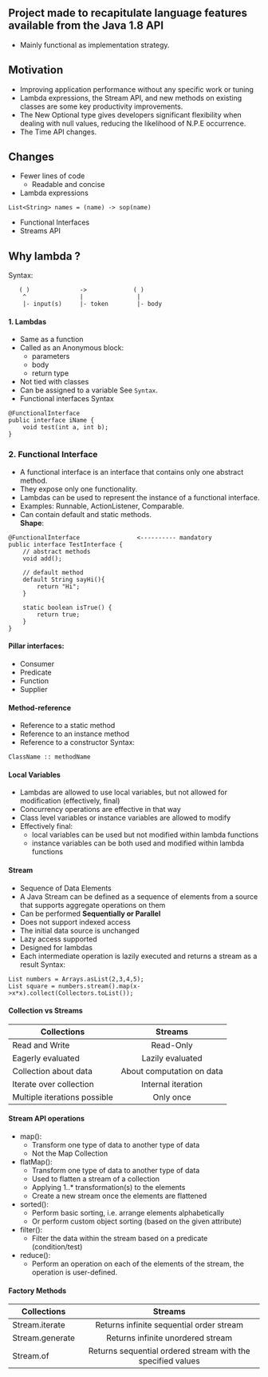 ## Project made to recapitulate language features available from the Java 1.8 API
- Mainly functional as implementation strategy.
## Motivation
- Improving application performance without any specific work or tuning
- Lambda expressions, the Stream API, and new methods on existing classes are some key productivity improvements.
- The New Optional type gives developers significant flexibility when dealing with null values, reducing the likelihood of N.P.E occurrence.
- The Time API changes.
## Changes
- Fewer lines of code
    - Readable and concise
- Lambda expressions
```
List<String> names = (name) -> sop(name)
```
- Functional Interfaces
- Streams API
## Why lambda ?
Syntax:
```
   ( )              ->             ( )
    ^               |               |
    |- input(s)     |- token        |- body
```

#### 1. Lambdas
- Same as a function
- Called as an Anonymous block:
  - parameters
  - body
  - return type
- Not tied with classes
- Can be assigned to a variable
See `Syntax`.
- Functional interfaces
Syntax
```
@FunctionalInterface
public interface iName {
    void test(int a, int b);
}
```

### 2. Functional Interface
- A functional interface is an interface that contains only one abstract method.
- They expose only one functionality.
- Lambdas can be used to represent the instance of a functional interface.
- Examples: Runnable, ActionListener, Comparable.
- Can contain default and static methods.
<br><strong>Shape</strong>:
```
@FunctionalInterface                <---------- mandatory
public interface TestInterface {
    // abstract methods
    void add();
    
    // default method
    default String sayHi(){
        return "Hi";
    }
    
    static boolean isTrue() {
        return true;
    }
}
```
#### Pillar interfaces:
- Consumer
- Predicate
- Function
- Supplier

#### Method-reference
- Reference to a static method
- Reference to an instance method
- Reference to a constructor
Syntax:
```
ClassName :: methodName
```

#### Local Variables
- Lambdas are allowed to use local variables, but not allowed for modification (effectively, final)
- Concurrency operations are effective in that way
- Class level variables or instance variables are allowed to modify
- Effectively final:
    - local variables can be used but not modified within lambda functions
    - instance variables can be both used and modified within lambda functions

#### Stream
- Sequence of Data Elements
- A Java Stream can be defined as a sequence of elements from a source that supports aggregate operations on them
- Can be performed <strong>Sequentially or Parallel</strong>
- Does not support indexed access
- The initial data source is unchanged
- Lazy access supported
- Designed for lambdas
- Each intermediate operation is lazily executed and returns a stream as a result
Syntax:
```
List numbers = Arrays.asList(2,3,4,5);
List square = numbers.stream().map(x->x*x).collect(Collectors.toList());
```

#### Collection vs Streams
| Collections                  |    Streams                 |
|------------------------------|:--------------------------:|
| Read and Write               |  Read-Only                 |
| Eagerly evaluated            |  Lazily evaluated          |
| Collection about data        |  About computation on data |
| Iterate over collection      |  Internal iteration        |
| Multiple iterations possible |  Only once                 |

#### Stream API operations
- map():
    * Transform one type of data to another type of data
    * Not the Map Collection
- flatMap():
    * Transform one type of data to another type of data
    * Used to flatten a stream of a collection
    * Applying 1..* transformation(s) to the elements
    * Create a new stream once the elements are flattened
- sorted():
    * Perform basic sorting, i.e. arrange elements alphabetically
    * Or perform custom object sorting (based on the given attribute)
- filter():
    * Filter the data within the stream based on a predicate (condition/test)
- reduce():
    * Perform an operation on each of the elements of the stream, the operation is user-defined.

#### Factory Methods
| Collections                  |    Streams                                                   |
|------------------------------|:------------------------------------------------------------:|
| Stream.iterate               |  Returns infinite sequential order stream                    |
| Stream.generate              |  Returns infinite unordered stream                           |
| Stream.of                    |  Returns sequential ordered stream with the specified values |
